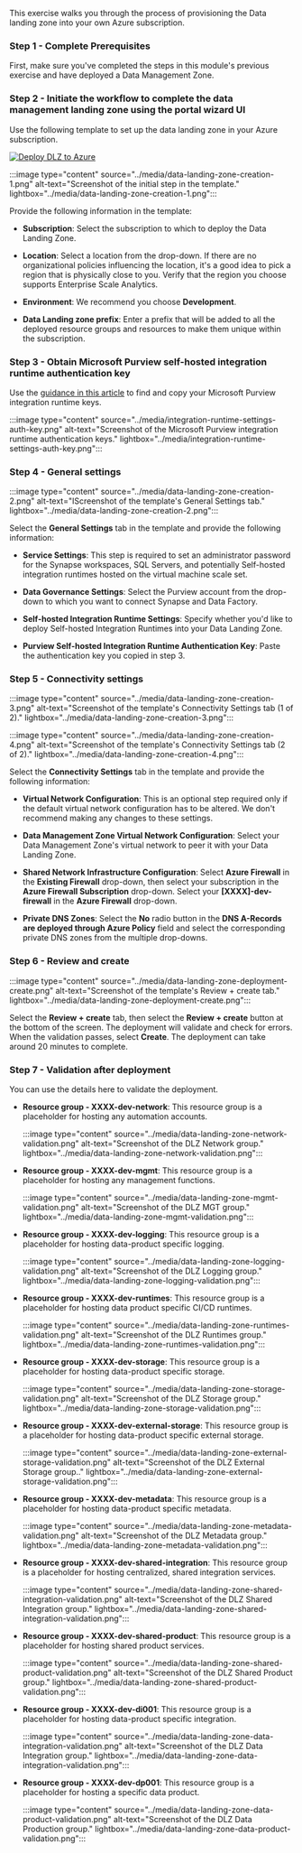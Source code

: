 This exercise walks you through the process of provisioning the Data landing zone into your own Azure subscription.

### Step 1 - Complete Prerequisites

First, make sure you've completed the steps in this module's previous exercise and have deployed a  Data Management Zone.

### Step 2 - Initiate the workflow to complete the data management landing zone using the portal wizard UI

Use the following template to set up the data landing zone in your Azure subscription.

<a href="https://portal.azure.com/#blade/Microsoft_Azure_CreateUIDef/CustomDeploymentBlade/uri/https%3A%2F%2Fraw.githubusercontent.com%2FAzure%2Fdata-landing-zone%2Fmain%2Finfra%2Fmain.json/uiFormDefinitionUri/https%3A%2F%2Fraw.githubusercontent.com%2FAzure%2Fdata-landing-zone%2Fmain%2Fdocs%2Freference%2Fportal.dataLandingZone.json"> ![Deploy DLZ to Azure](../media/deploy-to-azure.svg) </a>

:::image type="content" source="../media/data-landing-zone-creation-1.png" alt-text="Screenshot of the initial step in the template." lightbox="../media/data-landing-zone-creation-1.png":::

Provide the following information in the template:

- **Subscription**: Select the subscription to which to deploy the Data Landing Zone.

- **Location**: Select a location from the drop-down. If there are no organizational policies influencing the location, it's a good idea to pick a region that is physically close to you. Verify that the region you choose supports Enterprise Scale Analytics.

- **Environment**: We recommend you choose **Development**.

- **Data Landing zone prefix**: Enter a prefix that will be added to all the deployed resource groups and resources to make them unique within the subscription.

### Step 3 - Obtain Microsoft Purview self-hosted integration runtime authentication key

Use the [guidance in this article](/purview/manage-integration-runtimes) to find and copy your Microsoft Purview integration runtime keys.

:::image type="content" source="../media/integration-runtime-settings-auth-key.png" alt-text="Screenshot of the Microsoft Purview integration runtime authentication keys." lightbox="../media/integration-runtime-settings-auth-key.png":::

### Step 4 - General settings

:::image type="content" source="../media/data-landing-zone-creation-2.png" alt-text="IScreenshot of the template's General Settings tab." lightbox="../media/data-landing-zone-creation-2.png":::

Select the **General Settings** tab in the template and provide the following information:

- **Service Settings**: This step is required to set an administrator password for the Synapse workspaces, SQL Servers, and potentially Self-hosted integration runtimes hosted on the virtual machine scale set.

- **Data Governance Settings**: Select the Purview account from the drop-down to which you want to connect Synapse and Data Factory.

- **Self-hosted Integration Runtime Settings**: Specify whether you'd like to deploy Self-hosted Integration Runtimes into your Data Landing Zone.

- **Purview Self-hosted Integration Runtime Authentication Key**: Paste the authentication key you copied in step 3.

### Step 5 - Connectivity settings

:::image type="content" source="../media/data-landing-zone-creation-3.png" alt-text="Screenshot of the template's Connectivity Settings tab (1 of 2)." lightbox="../media/data-landing-zone-creation-3.png":::

:::image type="content" source="../media/data-landing-zone-creation-4.png" alt-text="Screenshot of the template's Connectivity Settings tab (2 of 2)." lightbox="../media/data-landing-zone-creation-4.png":::

Select the **Connectivity Settings** tab in the template and provide the following information:

- **Virtual Network Configuration**: This is an optional step required only if the default virtual network configuration has to be altered. We don't recommend making any changes to these settings.

- **Data Management Zone Virtual Network Configuration**: Select your Data Management Zone's virtual network to peer it with your Data Landing Zone.

- **Shared Network Infrastructure Configuration**: Select **Azure Firewall** in the **Existing Firewall** drop-down, then select your subscription in the **Azure Firewall Subscription** drop-down. Select your **[XXXX]-dev-firewall** in the **Azure Firewall** drop-down.

- **Private DNS Zones**: Select the **No** radio button in the **DNS A-Records are deployed through Azure Policy** field and select the corresponding private DNS zones from the multiple drop-downs.

### Step 6 - Review and create

:::image type="content" source="../media/data-landing-zone-deployment-create.png" alt-text="Screenshot of the template's Review + create tab." lightbox="../media/data-landing-zone-deployment-create.png":::

Select the **Review + create** tab, then select the **Review + create** button at the bottom of the screen. The deployment will validate and check for errors. When the validation passes, select **Create**. The deployment can take around 20 minutes to complete.

### Step 7 - Validation after deployment

You can use the details here to validate the deployment.

- **Resource group - XXXX-dev-network**: This resource group is a placeholder for hosting any automation accounts.

    :::image type="content" source="../media/data-landing-zone-network-validation.png" alt-text="Screenshot of the DLZ Network group." lightbox="../media/data-landing-zone-network-validation.png":::

- **Resource group - XXXX-dev-mgmt**: This resource group is a placeholder for hosting any management functions.

    :::image type="content" source="../media/data-landing-zone-mgmt-validation.png" alt-text="Screenshot of the DLZ MGT group." lightbox="../media/data-landing-zone-mgmt-validation.png":::

- **Resource group - XXXX-dev-logging**: This resource group is a placeholder for hosting data-product specific logging.

    :::image type="content" source="../media/data-landing-zone-logging-validation.png" alt-text="Screenshot of the DLZ Logging group." lightbox="../media/data-landing-zone-logging-validation.png":::

- **Resource group - XXXX-dev-runtimes**: This resource group is a placeholder for hosting data product specific CI/CD runtimes.

    :::image type="content" source="../media/data-landing-zone-runtimes-validation.png" alt-text="Screenshot of the DLZ Runtimes group." lightbox="../media/data-landing-zone-runtimes-validation.png":::

- **Resource group - XXXX-dev-storage**: This resource group is a placeholder for hosting data-product specific storage.

    :::image type="content" source="../media/data-landing-zone-storage-validation.png" alt-text="Screenshot of the DLZ Storage group." lightbox="../media/data-landing-zone-storage-validation.png":::

- **Resource group - XXXX-dev-external-storage**: This resource group is a placeholder for hosting data-product specific external storage.

    :::image type="content" source="../media/data-landing-zone-external-storage-validation.png" alt-text="Screenshot of the DLZ External Storage group.." lightbox="../media/data-landing-zone-external-storage-validation.png":::

- **Resource group - XXXX-dev-metadata**: This resource group is a placeholder for hosting data-product specific metadata.

    :::image type="content" source="../media/data-landing-zone-metadata-validation.png" alt-text="Screenshot of the DLZ Metadata group." lightbox="../media/data-landing-zone-metadata-validation.png":::

- **Resource group - XXXX-dev-shared-integration**: This resource group is a placeholder for hosting centralized, shared integration services.

    :::image type="content" source="../media/data-landing-zone-shared-integration-validation.png" alt-text="Screenshot of the DLZ Shared Integration group." lightbox="../media/data-landing-zone-shared-integration-validation.png":::

- **Resource group - XXXX-dev-shared-product**: This resource group is a placeholder for hosting shared product services.

    :::image type="content" source="../media/data-landing-zone-shared-product-validation.png" alt-text="Screenshot of the DLZ Shared Product group." lightbox="../media/data-landing-zone-shared-product-validation.png":::

- **Resource group - XXXX-dev-di001**: This resource group is a placeholder for hosting data-product specific integration.

    :::image type="content" source="../media/data-landing-zone-data-integration-validation.png" alt-text="Screenshot of the DLZ Data Integration group." lightbox="../media/data-landing-zone-data-integration-validation.png":::

- **Resource group - XXXX-dev-dp001**: This resource group is a placeholder for hosting a specific data product.

    :::image type="content" source="../media/data-landing-zone-data-product-validation.png" alt-text="Screenshot of the DLZ Data Production group." lightbox="../media/data-landing-zone-data-product-validation.png":::
